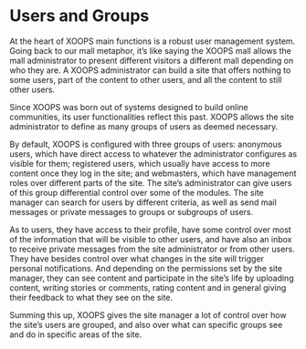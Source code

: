 # Users and Groups

At the heart of XOOPS main functions is a robust user management system. Going back to our mall metaphor, it’s like saying the XOOPS mall allows the mall administrator to present different visitors a different mall depending on who they are. A XOOPS administrator can build a site that offers nothing to some users, part of the content to other users, and all the content to still other users.

Since XOOPS was born out of systems designed to build online communities, its user functionalities reflect this past. XOOPS allows the site administrator to define as many groups of users as deemed necessary.

By default, XOOPS is configured with three groups of users: anonymous users, which have direct access to whatever the administrator configures as visible for them; registered users, which usually have access to more content once they log in the site; and webmasters, which have management roles over different parts of the site. The site’s administrator can give users of this group differential control over some of the modules. The site manager can search for users by different criteria, as well as send mail messages or private messages to groups or subgroups of users.

As to users, they have access to their profile, have some control over most of the information that will be visible to other users, and have also an inbox to receive private messages from the site administrator or from other users. They have besides control over what changes in the site will trigger personal notifications. And depending on the permissions set by the site manager, they can see content and participate in the site’s life by uploading content, writing stories or comments, rating content and in general giving their feedback to what they see on the site.

Summing this up, XOOPS gives the site manager a lot of control over how the site’s users are grouped, and also over what can specific groups see and do in specific areas of the site.

